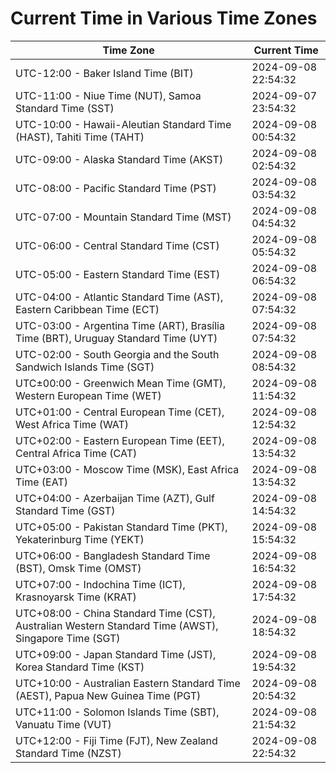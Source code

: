 # Current Time in Various Time Zones

| Time Zone | Current Time |
|-----------|--------------|
| UTC-12:00 - Baker Island Time (BIT) | 2024-09-08 22:54:32 |
| UTC-11:00 - Niue Time (NUT), Samoa Standard Time (SST) | 2024-09-07 23:54:32 |
| UTC-10:00 - Hawaii-Aleutian Standard Time (HAST), Tahiti Time (TAHT) | 2024-09-08 00:54:32 |
| UTC-09:00 - Alaska Standard Time (AKST) | 2024-09-08 02:54:32 |
| UTC-08:00 - Pacific Standard Time (PST) | 2024-09-08 03:54:32 |
| UTC-07:00 - Mountain Standard Time (MST) | 2024-09-08 04:54:32 |
| UTC-06:00 - Central Standard Time (CST) | 2024-09-08 05:54:32 |
| UTC-05:00 - Eastern Standard Time (EST) | 2024-09-08 06:54:32 |
| UTC-04:00 - Atlantic Standard Time (AST), Eastern Caribbean Time (ECT) | 2024-09-08 07:54:32 |
| UTC-03:00 - Argentina Time (ART), Brasília Time (BRT), Uruguay Standard Time (UYT) | 2024-09-08 07:54:32 |
| UTC-02:00 - South Georgia and the South Sandwich Islands Time (SGT) | 2024-09-08 08:54:32 |
| UTC±00:00 - Greenwich Mean Time (GMT), Western European Time (WET) | 2024-09-08 11:54:32 |
| UTC+01:00 - Central European Time (CET), West Africa Time (WAT) | 2024-09-08 12:54:32 |
| UTC+02:00 - Eastern European Time (EET), Central Africa Time (CAT) | 2024-09-08 13:54:32 |
| UTC+03:00 - Moscow Time (MSK), East Africa Time (EAT) | 2024-09-08 13:54:32 |
| UTC+04:00 - Azerbaijan Time (AZT), Gulf Standard Time (GST) | 2024-09-08 14:54:32 |
| UTC+05:00 - Pakistan Standard Time (PKT), Yekaterinburg Time (YEKT) | 2024-09-08 15:54:32 |
| UTC+06:00 - Bangladesh Standard Time (BST), Omsk Time (OMST) | 2024-09-08 16:54:32 |
| UTC+07:00 - Indochina Time (ICT), Krasnoyarsk Time (KRAT) | 2024-09-08 17:54:32 |
| UTC+08:00 - China Standard Time (CST), Australian Western Standard Time (AWST), Singapore Time (SGT) | 2024-09-08 18:54:32 |
| UTC+09:00 - Japan Standard Time (JST), Korea Standard Time (KST) | 2024-09-08 19:54:32 |
| UTC+10:00 - Australian Eastern Standard Time (AEST), Papua New Guinea Time (PGT) | 2024-09-08 20:54:32 |
| UTC+11:00 - Solomon Islands Time (SBT), Vanuatu Time (VUT) | 2024-09-08 21:54:32 |
| UTC+12:00 - Fiji Time (FJT), New Zealand Standard Time (NZST) | 2024-09-08 22:54:32 |
